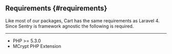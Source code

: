 ## Requirements {#requirements}

Like most of our packages, Cart has the same requirements as Laravel 4. Since Sentry is framework agnostic the following is required.

---

- PHP >= 5.3.0
- MCrypt PHP Extension
